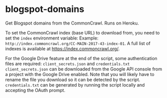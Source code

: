 # blogspot-domains

Get Blogspot domains from the CommonCrawl. Runs on Heroku.

To set the CommonCrawl index (base URL) to download from, you need to set the `index` environment variable: Example: `http://index.commoncrawl.org/CC-MAIN-2017-43-index-01`. A full list of indexes is available at https://index.commoncrawl.org/.

For the Google Drive feature at the end of the script, some authentication files are required:
`client_secrets.json` and `credentials.txt`
`client_secrets.json` can be downloaded from the Google API console from a project with the Google Drive enabled. Note that you will likely have to rename the file you download so it can be detected by the script.
`credentials.txt` can be generated by running the script locally and accepting the OAuth prompt.
